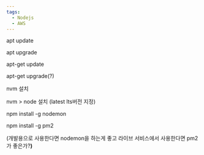 ```yaml
---
tags:
  - Nodejs
  - AWS
---
```



apt update

apt upgrade

apt-get update

apt-get upgrade(?)

  

  

nvm 설치

nvm > node 설치 (latest lts버전 지정)

  

npm install -g nodemon

npm install -g pm2

(개발용으로 사용한다면 nodemon을 하는게 좋고 라이브 서비스에서 사용한다면 pm2가 좋은가?**)**